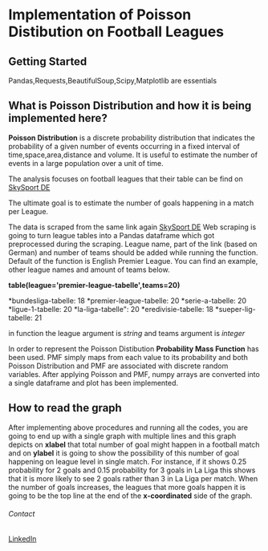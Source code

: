 # Implementation of Poisson Distibution on Football Leagues 


## Getting Started

Pandas,Requests,BeautifulSoup,Scipy,Matplotlib are essentials


## What is Poisson Distribution and how it is being implemented here?

**Poisson Distribution** is a discrete probability distribution that indicates the probability of a given number of events occurring in a fixed interval of time,space,area,distance and volume. It is useful to estimate the number of events in a large population over a unit of time.


The analysis focuses on football leagues that their table can be find on [SkySport DE](https://sport.sky.de/fussball/tabellen) 


The ultimate goal is to estimate the number of goals happening in a match per League.


The data is scraped from the same link again [SkySport DE](https://sport.sky.de/fussball/tabellen) Web scraping is going to turn league tables into a Pandas dataframe which got preprocessed during the scraping. League name, part of the link (based on German) and number of teams should be added while running the function. Default of the function is English Premier League. You can find an example, other league names and amount of teams below.

**table(league='premier-league-tabelle',teams=20)**

*bundesliga-tabelle: 18
*premier-league-tabelle: 20
*serie-a-tabelle: 20
*ligue-1-tabelle: 20
*la-liga-tabelle": 20
*eredivisie-tabelle: 18
*sueper-lig-tabelle: 21

in function the league argument is *string* and teams argument is *integer*

In order to represent the Poisson Distibution **Probability Mass Function** has been used. PMF simply maps from each value to its probability and both Poisson Distribution and PMF are associated with discrete random variables. After applying Poisson and PMF, numpy arrays are converted into a single dataframe and plot has been implemented.


## How to read the graph

After implementing above procedures and running all the codes, you are going to end up with a single graph with multiple lines and this graph depicts on **xlabel** that total number of goal might happen in a football match and on **ylabel** it is going to show the possibility of this number of goal happening on league level in single match. For instance, if it shows 0.25 probability for 2 goals and 0.15 probability for 3 goals in La Liga this shows that it is more likely to see 2 goals rather than 3 in La Liga per match. When the number of goals increases, the leagues that more goals happen it is going to be the top line at the end of the **x-coordinated** side of the graph.



###### Contact

[LinkedIn](https://www.linkedin.com/in/caner-bulut-48a0784a/)